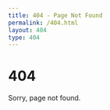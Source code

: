 ```yaml
---
title: 404 - Page Not Found
permalink: /404.html
layout: 404
type: 404
---
```

# 404
Sorry, page not found.
